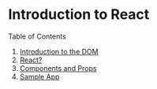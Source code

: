 # Introduction to React

Table of Contents

1. [Introduction to the DOM]()
2. [React?]()
3. [Components and Props]()
4. [Sample App]()